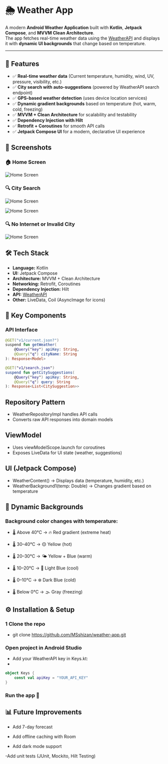 # 🌦️ Weather App

A modern **Android Weather Application** built with **Kotlin**, **Jetpack Compose**, and **MVVM Clean Architecture**.  
The app fetches real-time weather data using the [WeatherAPI](https://www.weatherapi.com/) and displays it with **dynamic UI backgrounds** that change based on temperature.  

---

## 🚀 Features

- ✅ **Real-time weather data** (Current temperature, humidity, wind, UV, pressure, visibility, etc.)  
- ✅ **City search with auto-suggestions** (powered by WeatherAPI search endpoint)  
- ✅ **GPS-based weather detection** (uses device location services)  
- ✅ **Dynamic gradient backgrounds** based on temperature (hot, warm, cold, freezing)  
- ✅ **MVVM + Clean Architecture** for scalability and testability  
- ✅ **Dependency Injection with Hilt**  
- ✅ **Retrofit + Coroutines** for smooth API calls  
- ✅ **Jetpack Compose UI** for a modern, declarative UI experience  



## 📸 Screenshots
### 🏠 Home Screen 
![Home Screen](https://raw.githubusercontent.com/MSshizan/Weather-App/7afa15c6a31481e12e6f9f0d6df733a89fd12c40/Screenshot%202025-09-15%20155750.png)

### 🔍 City Search  
![Home Screen](https://github.com/MSshizan/Weather-App/blob/beb61f2b273004a096e9049d7782e3a57ea99631/Screenshot%202025-09-15%20155817.png)

![Home Screen](https://github.com/MSshizan/Weather-App/blob/38af0e2baee6c407c1d35e210cc87b4d91392118/Screenshot%202025-09-15%20155831.png)

### 🔍 No Internet or Invalid City   
![Home Screen](https://github.com/MSshizan/Weather-App/blob/2d301f6d8b048c40dea0cfd4774f6f96150bc887/Screenshot%202025-09-15%20155909.png)

## 🛠️ Tech Stack

- **Language:** Kotlin  
- **UI:** Jetpack Compose  
- **Architecture:** MVVM + Clean Architecture  
- **Networking:** Retrofit, Coroutines  
- **Dependency Injection:** Hilt  
- **API:** [WeatherAPI](https://www.weatherapi.com/)  
- **Other:** LiveData, Coil (AsyncImage for icons)


## 🔑 Key Components

### API Interface

```kotlin
@GET("v1/current.json?")
suspend fun getWeather(
    @Query("key") apiKey: String,
    @Query("q") cityName: String
): Response<Model>

@GET("v1/search.json")
suspend fun getCitySuggestions(
    @Query("key") apiKey: String,
    @Query("q") query: String
): Response<List<CitySuggestion>>

```
## Repository Pattern

- WeatherRepositoryImpl handles API calls
- Converts raw API responses into domain models

## ViewModel

- Uses viewModelScope.launch for coroutines
- Exposes LiveData for UI state (weather, suggestions)

## UI (Jetpack Compose)

- WeatherContent() → Displays data (temperature, humidity, etc.)
- WeatherBackground1(temp: Double) → Changes gradient based on temperature


## 🎨 Dynamic Backgrounds

### Background color changes with temperature:

- 🌡️ Above 40°C → 🔥 Red gradient (extreme heat)

- 🌡️ 30–40°C → 🟡 Yellow (hot)

- 🌡️ 20–30°C → 🌤️ Yellow + Blue (warm)

- 🌡️ 10–20°C → 🌊 Light Blue (cool)

- 🌡️ 0–10°C → ❄️ Dark Blue (cold)

- 🌡️ Below 0°C → 🌫️ Gray (freezing)

## ⚙️ Installation & Setup

### 1 Clone the repo

- git clone https://github.com/MSshizan/weather-app.git

### Open project in Android Studio

- Add your WeatherAPI key in Keys.kt:
- 
```kotlin
object Keys {
    const val apiKey = "YOUR_API_KEY"
}
```

### Run the app 🚀

## 📊 Future Improvements

- Add 7-day forecast

- Add offline caching with Room

-  Add dark mode support

-Add unit tests (JUnit, Mockito, Hilt Testing)






